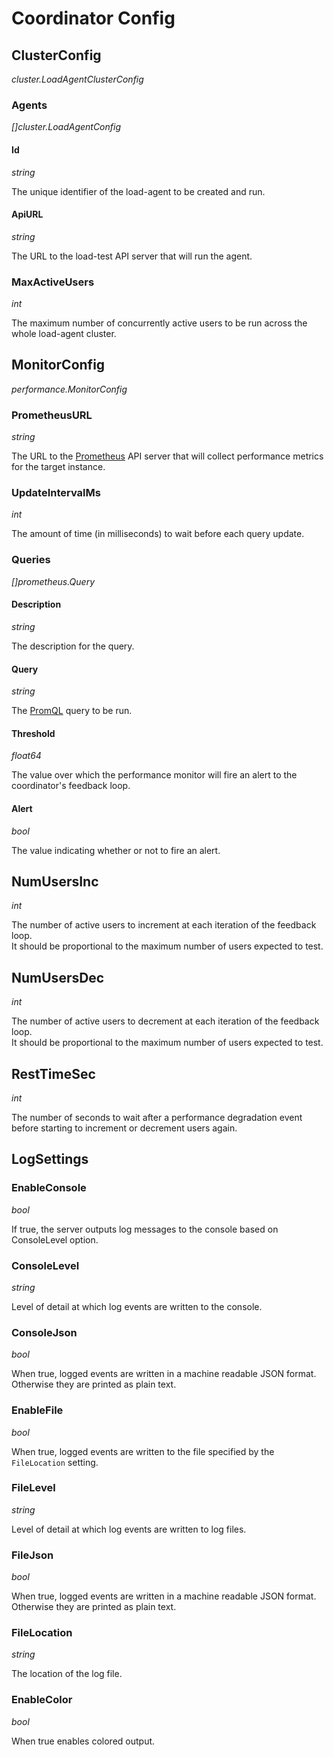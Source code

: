 # Coordinator Config

## ClusterConfig

*cluster.LoadAgentClusterConfig*

### Agents

*[]cluster.LoadAgentConfig*

#### Id

*string*

The unique identifier of the load-agent to be created and run.

#### ApiURL

*string*

The URL to the load-test API server that will run the agent.

### MaxActiveUsers

*int*

The maximum number of concurrently active users to be run across the whole load-agent cluster.

## MonitorConfig

*performance.MonitorConfig*

### PrometheusURL

*string*

The URL to the [Prometheus](https://prometheus.io/docs/introduction/overview/) API server that will collect performance metrics for the target instance.

### UpdateIntervalMs

*int*

The amount of time (in milliseconds) to wait before each query update.

### Queries

*[]prometheus.Query*

#### Description

*string*

The description for the query.

#### Query

*string*

The [PromQL](https://prometheus.io/docs/prometheus/latest/querying/basics/) query to be run.

#### Threshold

*float64*

The value over which the performance monitor will fire an alert to the coordinator's feedback loop.

#### Alert

*bool*

The value indicating whether or not to fire an alert.

## NumUsersInc

*int*

The number of active users to increment at each iteration of the feedback loop.  
It should be proportional to the maximum number of users expected to test.

## NumUsersDec

*int*

The number of active users to decrement at each iteration of the feedback loop.  
It should be proportional to the maximum number of users expected to test.

## RestTimeSec

*int*

The number of seconds to wait after a performance degradation event before starting to increment or decrement users again.

## LogSettings

### EnableConsole

*bool*

If true, the server outputs log messages to the console based on ConsoleLevel option.

### ConsoleLevel

*string*

Level of detail at which log events are written to the console.

### ConsoleJson

*bool*

When true, logged events are written in a machine readable JSON format. Otherwise they are printed as plain text.

### EnableFile

*bool*

When true, logged events are written to the file specified by the `FileLocation` setting.

### FileLevel

*string*

Level of detail at which log events are written to log files.

### FileJson

*bool*

When true, logged events are written in a machine readable JSON format. Otherwise they are printed as plain text.

### FileLocation

*string*

The location of the log file.

### EnableColor

*bool*

When true enables colored output.

